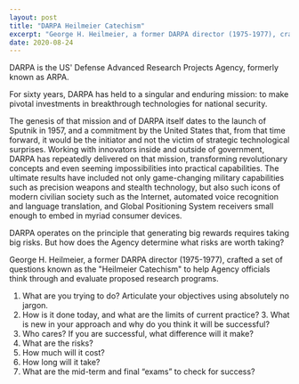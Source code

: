 ```yaml
---
layout: post
title: "DARPA Heilmeier Catechism"
excerpt: "George H. Heilmeier, a former DARPA director (1975-1977), crafted a set of questions known as the Heilmeier Catechism to help Agency officials think through and evaluate proposed research programs."
date: 2020-08-24
---
```


DARPA is the US' Defense Advanced Research Projects Agency, formerly known as ARPA.

For sixty years, DARPA has held to a singular and enduring mission: to make pivotal investments in breakthrough technologies for national security.

The genesis of that mission and of DARPA itself dates to the launch of Sputnik in 1957, and a commitment by the United States that, from that time forward, it would be the initiator and not the victim of strategic technological surprises. Working with innovators inside and outside of government, DARPA has repeatedly delivered on that mission, transforming revolutionary concepts and even seeming impossibilities into practical capabilities. The ultimate results have included not only game-changing military capabilities such as precision weapons and stealth technology, but also such icons of modern civilian society such as the Internet, automated voice recognition and language translation, and Global Positioning System receivers small enough to embed in myriad consumer devices.

DARPA operates on the principle that generating big rewards requires taking big risks. But how does the Agency determine what risks are worth taking? 

George H. Heilmeier, a former DARPA director (1975-1977), crafted a set of questions known as the "Heilmeier Catechism" to help Agency officials think through and evaluate proposed research programs. 

1. What are you trying to do? Articulate your objectives using absolutely no jargon. 
2. How is it done today, and what are the limits of current practice? 3. What is new in your approach and why do you think it will be successful? 
5. Who cares? If you are successful, what difference will it make? 
6. What are the risks? 
7. How much will it cost? 
8. How long will it take? 
9. What are the mid-term and final “exams” to check for success?
